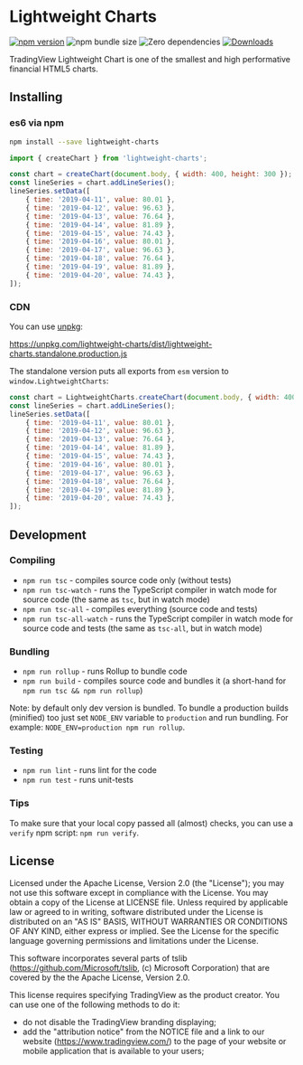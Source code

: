 # Lightweight Charts

[![npm version](https://badge.fury.io/js/lightweight-charts.svg)](https://www.npmjs.com/package/lightweight-charts)
![npm bundle size](https://badgen.net/bundlephobia/minzip/lightweight-charts)
![Zero dependencies](https://badgen.net/badge/dependencies/0/green)
[![Downloads](https://img.shields.io/npm/dm/lightweight-charts.svg)](https://www.npmjs.com/package/lightweight-charts)

TradingView Lightweight Chart is one of the smallest and high performative financial HTML5 charts.

## Installing

### es6 via npm

```bash
npm install --save lightweight-charts
```

```js
import { createChart } from 'lightweight-charts';

const chart = createChart(document.body, { width: 400, height: 300 });
const lineSeries = chart.addLineSeries();
lineSeries.setData([
    { time: '2019-04-11', value: 80.01 },
    { time: '2019-04-12', value: 96.63 },
    { time: '2019-04-13', value: 76.64 },
    { time: '2019-04-14', value: 81.89 },
    { time: '2019-04-15', value: 74.43 },
    { time: '2019-04-16', value: 80.01 },
    { time: '2019-04-17', value: 96.63 },
    { time: '2019-04-18', value: 76.64 },
    { time: '2019-04-19', value: 81.89 },
    { time: '2019-04-20', value: 74.43 },
]);
```

### CDN

You can use [unpkg](https://unpkg.com/):

<https://unpkg.com/lightweight-charts/dist/lightweight-charts.standalone.production.js>

The standalone version puts all exports from `esm` version to `window.LightweightCharts`:

```js
const chart = LightweightCharts.createChart(document.body, { width: 400, height: 300 });
const lineSeries = chart.addLineSeries();
lineSeries.setData([
    { time: '2019-04-11', value: 80.01 },
    { time: '2019-04-12', value: 96.63 },
    { time: '2019-04-13', value: 76.64 },
    { time: '2019-04-14', value: 81.89 },
    { time: '2019-04-15', value: 74.43 },
    { time: '2019-04-16', value: 80.01 },
    { time: '2019-04-17', value: 96.63 },
    { time: '2019-04-18', value: 76.64 },
    { time: '2019-04-19', value: 81.89 },
    { time: '2019-04-20', value: 74.43 },
]);
```

## Development

### Compiling

- `npm run tsc` - compiles source code only (without tests)
- `npm run tsc-watch` - runs the TypeScript compiler in watch mode for source code (the same as `tsc`, but in watch mode)
- `npm run tsc-all` - compiles everything (source code and tests)
- `npm run tsc-all-watch` - runs the TypeScript compiler in watch mode for source code and tests (the same as `tsc-all`, but in watch mode)

### Bundling

- `npm run rollup` - runs Rollup to bundle code
- `npm run build` - compiles source code and bundles it (a short-hand for `npm run tsc && npm run rollup`)

Note: by default only dev version is bundled.
To bundle a production builds (minified) too just set `NODE_ENV` variable to `production` and run bundling.
For example: `NODE_ENV=production npm run rollup`.

### Testing

- `npm run lint` - runs lint for the code
- `npm run test` - runs unit-tests

### Tips

To make sure that your local copy passed all (almost) checks, you can use a `verify` npm script: `npm run verify`.

## License

Licensed under the Apache License, Version 2.0 (the "License"); you may not use this software except in compliance with the License.
You may obtain a copy of the License at LICENSE file.
Unless required by applicable law or agreed to in writing, software distributed under the License is distributed on an "AS IS" BASIS, WITHOUT WARRANTIES OR CONDITIONS OF ANY KIND, either express or implied. See the License for the specific language governing permissions and limitations under the License.

This software incorporates several parts of tslib (<https://github.com/Microsoft/tslib>, (c) Microsoft Corporation) that are covered by the the Apache License, Version 2.0.

This license requires specifying TradingView as the product creator. You can use one of the following methods to do it:

- do not disable the TradingView branding displaying;
- add the "attribution notice" from the NOTICE file and a link to our website (<https://www.tradingview.com/>) to the page of your website or mobile application that is available to your users;
